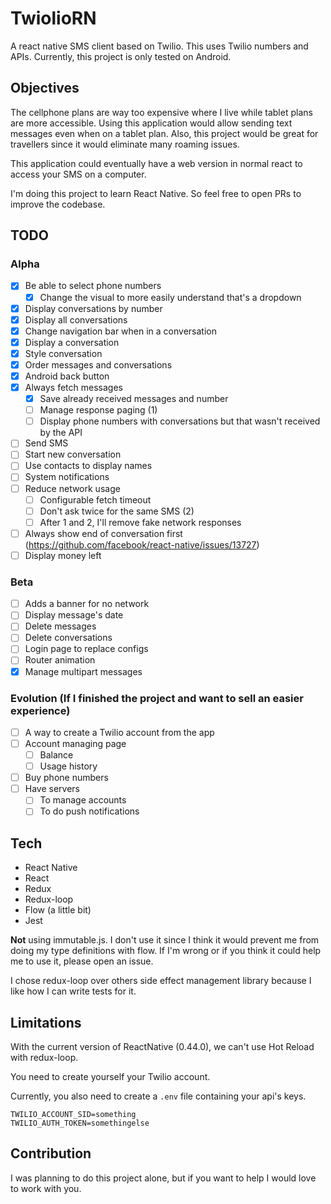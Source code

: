 # TwiolioRN
A react native SMS client based on Twilio. This uses Twilio numbers and APIs.
Currently, this project is only tested on Android.

## Objectives
The cellphone plans are way too expensive where I live while tablet plans are more
accessible. Using this application would allow sending text messages even when on a tablet plan. Also, this project would be great for travellers since it would eliminate many
roaming issues.

This application could eventually have a web version in normal react to access your SMS on a computer.

I'm doing this project to learn React Native. So feel free to open PRs to improve
the codebase.

## TODO
### Alpha
- [x] Be able to select phone numbers
  - [x] Change the visual to more easily understand that's a dropdown
- [x] Display conversations by number
- [x] Display all conversations
- [x] Change navigation bar when in a conversation
- [x] Display a conversation
- [x] Style conversation
- [x] Order messages and conversations
- [x] Android back button
- [x] Always fetch messages
  - [x] Save already received messages and number
  - [ ] Manage response paging (1)
  - [ ] Display phone numbers with conversations but that wasn't received by the API
- [ ] Send SMS
- [ ] Start new conversation
- [ ] Use contacts to display names
- [ ] System notifications
- [ ] Reduce network usage
  - [ ] Configurable fetch timeout
  - [ ] Don't ask twice for the same SMS (2)
  - [ ] After 1 and 2, I'll remove fake network responses
- [ ] Always show end of conversation first (https://github.com/facebook/react-native/issues/13727)
- [ ] Display money left

### Beta
- [ ] Adds a banner for no network
- [ ] Display message's date
- [ ] Delete messages
- [ ] Delete conversations
- [ ] Login page to replace configs
- [ ] Router animation
- [x] Manage multipart messages

### Evolution (If I finished the project and want to sell an easier experience)
- [ ] A way to create a Twilio account from the app
- [ ] Account managing page
  - [ ] Balance
  - [ ] Usage history
- [ ] Buy phone numbers
- [ ] Have servers
  - [ ] To manage accounts
  - [ ] To do push notifications

## Tech
- React Native
- React
- Redux
- Redux-loop
- Flow (a little bit)
- Jest

**Not** using immutable.js. I don't use it since I think it would prevent me from
doing my type definitions with flow. If I'm wrong or if you think it could help
me to use it, please open an issue.

I chose redux-loop over others side effect management library because I like how
I can write tests for it.

## Limitations
With the current version of ReactNative (0.44.0), we can't use Hot Reload with
redux-loop.

You need to create yourself your Twilio account.

Currently, you also need to create a `.env` file containing your api's keys.

```
TWILIO_ACCOUNT_SID=something
TWILIO_AUTH_TOKEN=somethingelse
```

## Contribution
I was planning to do this project alone, but if you want to help I would love to
work with you.

